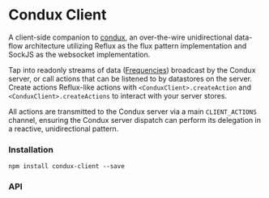 # Condux Client

A client-side companion to [condux](https://github.com/epferrari/condux), an over-the-wire unidirectional data-flow architecture utilizing Reflux as the flux pattern implementation and SockJS as the websocket implementation.

Tap into readonly streams of data ([Frequencies](#Frequency)) broadcast by the Condux server, or call actions that can be listened to by datastores on the server. Create actions Reflux-like actions with `<ConduxClient>.createAction` and `<ConduxClient>.createActions` to interact with your server stores.

All actions are transmitted to the Condux server via a main `CLIENT_ACTIONS` channel,
ensuring the Condux server dispatch can perform its delegation in a reactive, unidirectional pattern.


### Installation

	npm install condux-client --save


### API

